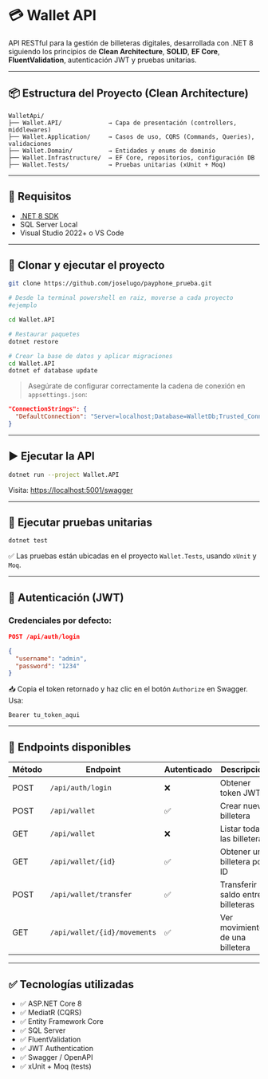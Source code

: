 # 💳 Wallet API

API RESTful para la gestión de billeteras digitales, desarrollada con .NET 8 siguiendo los principios de **Clean Architecture**, **SOLID**, **EF Core**, **FluentValidation**, autenticación JWT y pruebas unitarias.

---

## 📦 Estructura del Proyecto (Clean Architecture)

```
WalletApi/
├── Wallet.API/             → Capa de presentación (controllers, middlewares)
├── Wallet.Application/     → Casos de uso, CQRS (Commands, Queries), validaciones
├── Wallet.Domain/          → Entidades y enums de dominio
├── Wallet.Infrastructure/  → EF Core, repositorios, configuración DB
├── Wallet.Tests/           → Pruebas unitarias (xUnit + Moq)
```

---

## 🚀 Requisitos

- [.NET 8 SDK](https://dotnet.microsoft.com/download/dotnet/8.0)
- SQL Server Local
- Visual Studio 2022+ o VS Code

---

## 🔧 Clonar y ejecutar el proyecto

```bash
git clone https://github.com/joselugo/payphone_prueba.git

# Desde la terminal powershell en raiz, moverse a cada proyecto
#ejemplo

cd Wallet.API

# Restaurar paquetes
dotnet restore

# Crear la base de datos y aplicar migraciones
cd Wallet.API
dotnet ef database update
```

> Asegúrate de configurar correctamente la cadena de conexión en `appsettings.json`:
```json
"ConnectionStrings": {
  "DefaultConnection": "Server=localhost;Database=WalletDb;Trusted_Connection=True;TrustServerCertificate=True;"
}
```

---

## ▶️ Ejecutar la API

```bash
dotnet run --project Wallet.API
```

Visita: [https://localhost:5001/swagger](https://localhost:5001/swagger)

---

## 🧪 Ejecutar pruebas unitarias

```bash
dotnet test
```

✅ Las pruebas están ubicadas en el proyecto `Wallet.Tests`, usando `xUnit` y `Moq`.

---

## 🔐 Autenticación (JWT)

### Credenciales por defecto:

```json
POST /api/auth/login

{
  "username": "admin",
  "password": "1234"
}
```

📥 Copia el token retornado y haz clic en el botón `Authorize` en Swagger. Usa:

```
Bearer tu_token_aqui
```

---

## 📂 Endpoints disponibles

| Método | Endpoint                       | Autenticado | Descripción                        |
|--------|--------------------------------|-------------|-------------------------------------|
| POST   | `/api/auth/login`              | ❌          | Obtener token JWT                  |
| POST   | `/api/wallet`                  | ✅          | Crear nueva billetera              |
| GET    | `/api/wallet`                  | ❌          | Listar todas las billeteras        |
| GET    | `/api/wallet/{id}`             | ✅          | Obtener una billetera por ID       |
| POST   | `/api/wallet/transfer`         | ✅          | Transferir saldo entre billeteras  |
| GET    | `/api/wallet/{id}/movements`   | ✅          | Ver movimientos de una billetera   |

---

## ✅ Tecnologías utilizadas

- ✅ ASP.NET Core 8
- ✅ MediatR (CQRS)
- ✅ Entity Framework Core
- ✅ SQL Server
- ✅ FluentValidation
- ✅ JWT Authentication
- ✅ Swagger / OpenAPI
- ✅ xUnit + Moq (tests)

